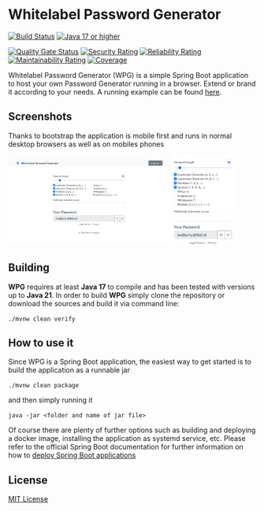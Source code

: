 # Whitelabel Password Generator 

[![Build Status](https://github.com/fkaratas/whitelabel-password-generator/workflows/Build/badge.svg)](https://github.com/fkaratas/whitelabel-password-generator/actions/workflows/build.yml)
[![Java 17 or higher](https://img.shields.io/badge/JDK-17%2B-007396)](https://docs.oracle.com/javase/8/)

[![Quality Gate Status](https://sonarcloud.io/api/project_badges/measure?project=fkaratas_whitelabel-password-generator&metric=alert_status)](https://sonarcloud.io/summary/overall?id=fkaratas_whitelabel-password-generator)
[![Security Rating](https://sonarcloud.io/api/project_badges/measure?project=fkaratas_whitelabel-password-generator&metric=security_rating)](https://sonarcloud.io/summary/overall?id=fkaratas_whitelabel-password-generator)
[![Reliability Rating](https://sonarcloud.io/api/project_badges/measure?project=fkaratas_whitelabel-password-generator&metric=reliability_rating)](https://sonarcloud.io/summary/overall?id=fkaratas_whitelabel-password-generator)
[![Maintainability Rating](https://sonarcloud.io/api/project_badges/measure?project=fkaratas_whitelabel-password-generator&metric=sqale_rating)](https://sonarcloud.io/summary/overall?id=fkaratas_whitelabel-password-generator)
[![Coverage](https://sonarcloud.io/api/project_badges/measure?project=fkaratas_whitelabel-password-generator&metric=coverage)](https://sonarcloud.io/summary/overall?id=fkaratas_whitelabel-password-generator)

Whitelabel Password Generator (WPG) is a simple Spring Boot application to host your own Password Generator running in a browser. Extend or brand it according to your needs. A running example can be found [here](https://www.pwd-generator.com).

## Screenshots

Thanks to bootstrap the application is mobile first and runs in normal desktop browsers as well as on mobiles phones
<div class="center">
    <img style="width: 65%;" src="./assets/screenshot-big.png">
    <img style="width: 25%;" src="./assets/screenshot-mobile.png">
</div>

## Building

**WPG** requires at least **Java 17** to compile and has been tested with versions up to **Java 21**. In order to build **WPG** simply clone the repository or download the sources and build it via command line: 
```
./mvnw clean verify
```

## How to use it

Since WPG is a Spring Boot application, the easiest way to get started is to build the application as a runnable jar
```
./mvnw clean package
```

and then simply running it

```
java -jar <folder and name of jar file>
```

Of course there are plenty of further options such as building and deploying a docker image, installing the application as systemd service, etc. Please refer to the official Spring Boot documentation for further information on how to [deploy Spring Boot applications](https://docs.spring.io/spring-boot/3.4/how-to/deployment/index.html)

## License

[MIT License](LICENSE)

